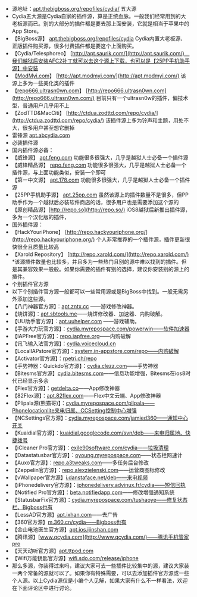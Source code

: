 - 源地址：[apt.thebigboss.org/repofiles/cydia/](http://apt.thebigboss.org/repofiles/cydia/)
五大源
- Cydia五大源是Cydia自家的插件源，算是正统血脉。一般我们经常用到的大老板源而已。别的大部分的插件都是要去那上面安装，它就是相当于苹果中的App Store。
- 【BigBoss源】 [apt.thebigboss.org/repofiles/cydia](http://apt.thebigboss.org/repofiles/cydia) Cydia内置大老板源、正版插件购买源，很多付费插件都是要这个上面购买。
- 【Cydia/Telesphoreo】 [http://apt.saurik.com/](http://apt.saurik.com/)　我们越狱后安装AFC2补丁就可以去这个源上下载，也可以是【25PP手机助手源】中安装
- 【[ModMyi.com](http://modmyi.com/)】 [http://apt.modmyi.com/](http://apt.modmyi.com/) 该源上多为一些美化类的插件
- 【[repo666.ultrasn0wn.com](http://repo666.ultrasn0wn.com/)】 [http://repo666.ultrasn0wn.com](http://repo666.ultrasn0wn.com/) 目前只有一个ultrasn0w的插件，偏技术型，普通用户几乎用不上
- 【ZodTTD&MacCiti】 [http://ctdua.zodttd.com/repo/cydia/](http://ctdua.zodttd.com/repo/cydia/) 该插件源上多为铃声和主题，用处不大，很多用户甚至想它删掉
- 雷锋源 [apt.abcydia.com](http://apt.abcydia.com/)
- 必装插件源
- 国内插件源必备：
- 【威锋源】 [apt.feng.com](http://apt.feng.com/) 功能很多很强大，几乎是越狱人士必备一个插件源
- 【威锋精品源】 [repo.feng.com](http://repo.feng.com/) 功能很多很强大，几乎是越狱人士必备一个插件源，与上面功能类似，安装一个即可
- 【第一中文源】 [apt.178.com](http://apt.178.com/) 功能很多很强大，几乎是越狱人士必备一个插件源
- 【25PP手机助手源】 [apt.25pp.com](http://apt.25pp.com/) 虽然该源上的插件数量不是很多，但PP助手作为一个越狱后必装软件商店的话，很多用户也是需要添加这个源的
- 【原创精品源】[http://repo.so](http://repo.so/) iOS8越狱后新推出插件源，多为一个汉化版的插件，
- 国外插件源：
- 【HackYouriPhone】 [http://repo.hackyouriphone.org/](http://repo.hackyouriphone.org/) 个人非常推荐的一个插件源，插件更新很快很全且质量比较高
- 【Xarold Repository】 [http://repo.xarold.com/](http://repo.xarold.com/) *该源插件数量也比较多，并且多为一些热门且别的源中难以找到的插件。但是其兼容效果一般般。如果你需要的插件有别的选择，建议你安装别的源上的插件。
- 个别插件官方源
- 以下个别插件官方源一般都可以一些常用源或是BigBoss中找到。一般无需另外添加这些源。
- 【八门神器官方源】：[apt.zntx.cc](http://apt.zntx.cc/) ——游戏修改神器。
- 【烧饼源】：[apt.sbtools.me](http://apt.sbtools.me/)——烧饼修改器、加速器、内购破解。
- 【UU助手官方源】：[apt.uuhelper.com](http://apt.uuhelper.com/) ——游戏辅助。
- 【手游大力玩官方源】：[cydia.myrepospace.com/powerwin——软件加速器](http://cydia.myrepospace.com/powerwin%E2%80%94%E2%80%94%E8%BD%AF%E4%BB%B6%E5%8A%A0%E9%80%9F%E5%99%A8)
- 【IAPFree官方源】：[repo.iapfree.org](http://repo.iapfree.org/)——内购破解
- 【讯飞输入法官方源】：[cydia.voicecloud.cn](http://cydia.voicecloud.cn/)
- 【LocalIAPstore官方源】：[system.in-appstore.com/repo——内购破解](http://system.in-appstore.com/repo%E2%80%94%E2%80%94%E5%86%85%E8%B4%AD%E7%A0%B4%E8%A7%A3)
- 【Activator官方源】：[rpetri.ch/repo](http://rpetri.ch/repo)
- 【手势神器：Quickdo官方源】：[cydia.clezz.com](http://cydia.clezz.com/)——手势神器
- 【Bitesms官方源】[cydia.bitesms.com](http://cydia.bitesms.com/)——信息功能增强，Bitesms在ios8时代已经显示多余
- 【Flex官方源】：[getdelta.co](http://getdelta.co/)——App修改神器
- 【82Flex源】：[apt.82flex.com](http://apt.82flex.com/)——Flex中文云端、App修改神器
- 【Plipala源(熊猫哥)】：[cydia.myrepospace.com/plipala——Phonelocationlite来电归属、CCSetting控制中心增强](http://cydia.myrepospace.com/plipala%E2%80%94%E2%80%94Phonelocationlite%E6%9D%A5%E7%94%B5%E5%BD%92%E5%B1%9E%E3%80%81CCSetting%E6%8E%A7%E5%88%B6%E4%B8%AD%E5%BF%83%E5%A2%9E%E5%BC%BA)
- 【NCSettings官方源】：[cydia.myrepospace.com/jamied360——通知中心开关](http://cydia.myrepospace.com/jamied360%E2%80%94%E2%80%94%E9%80%9A%E7%9F%A5%E4%B8%AD%E5%BF%83%E5%BC%80%E5%85%B3)
- 【Kuaidial官方源】：[kuaidial.googlecode.com/svn/deb——来电归属地、快捷拨号](http://kuaidial.googlecode.com/svn/deb%E2%80%94%E2%80%94%E6%9D%A5%E7%94%B5%E5%BD%92%E5%B1%9E%E5%9C%B0%E3%80%81%E5%BF%AB%E6%8D%B7%E6%8B%A8%E5%8F%B7)
- 【iCleaner Pro官方源】：[exile90software.com/cydia——垃圾清理](http://exile90software.com/cydia%E2%80%94%E2%80%94%E5%9E%83%E5%9C%BE%E6%B8%85%E7%90%86)
- 【Datastatusbar官方源】：[oyoung.myrepospace.com](http://oyoung.myrepospace.com/)——状态栏网速计
- 【Auxo官方源】：[repo.a3tweaks.com](http://repo.a3tweaks.com/)——多任务后台修改
- 【Zeppelin官方源】：[repo.alexzielenski.com](http://repo.alexzielenski.com/)——运营商图标修改
- 【vWallpaper官方源】[i.danstaface.net/deb——来电视频](http://i.danstaface.net/deb%E2%80%94%E2%80%94%E6%9D%A5%E7%94%B5%E8%A7%86%E9%A2%91)
- 【iPhonedelivery官方源】：[iphonedelivery.advinux.fr/cydia——短信回执](http://iphonedelivery.advinux.fr/cydia%E2%80%94%E2%80%94%E7%9F%AD%E4%BF%A1%E5%9B%9E%E6%89%A7)
- 【Notified Pro官方源】：[beta.notifiedapp.com](http://beta.notifiedapp.com/)——修改增强通知系统
- 【StatusbarFix官方源】：[cydia.myrepospace.com/tushaoye——修复状态栏、Bigboss也有](http://cydia.myrepospace.com/tushaoye%E2%80%94%E2%80%94%E4%BF%AE%E5%A4%8D%E7%8A%B6%E6%80%81%E6%A0%8F%E3%80%81Bigboss%E4%B9%9F%E6%9C%89)
- 【LessAD官方源】[apt.ixhan.com](http://apt.ixhan.com/)——去广告
- 【360官方源】[m.360.cn/cydia——Bigboss也有](http://m.360.cn/cydia%E2%80%94%E2%80%94Bigboss%E4%B9%9F%E6%9C%89)
- 【金山电池医生官方源】[apt.ios.ijinshan.com](http://apt.ios.ijinshan.com/)
- 【腾讯源】[www.qcydia.com](http://www.qcydia.com/)——腾讯手机管家pro
- 【天天动听官方源】[apt.ttpod.com](http://apt.ttpod.com/)
- 【Wifi万能钥匙官方源】[wifi.sdo.com/release/iphone](http://wifi.sdo.com/release/iphone)
- 那么多源，你装得过来吗，建议大家可去一些插件比较集中的源，建议大家装一两个常备的源就可以了。如果你有特殊需要，可以去添加插件官方源或一些个人源。以上Cydia源仅是小编个人见解，如果大家有什么不一样看法，欢迎在下面评论区中进行讨论。
